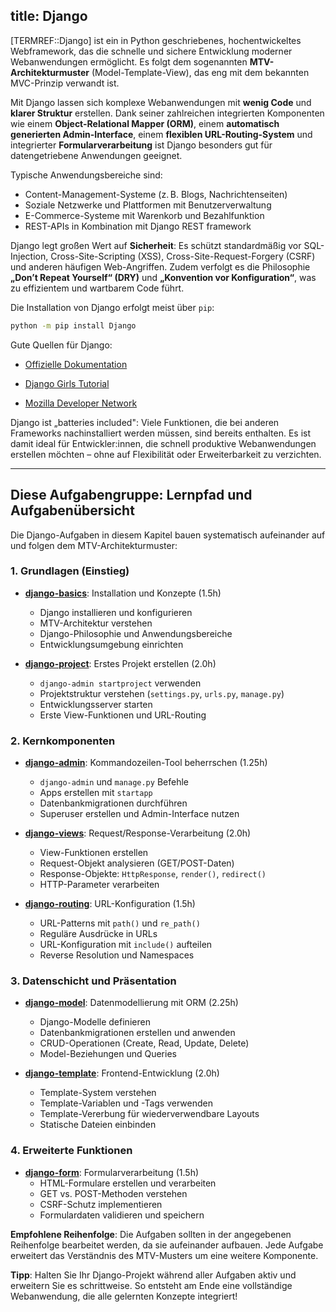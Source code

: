 title: Django
---

[TERMREF::Django] ist ein in Python geschriebenes, hochentwickeltes Webframework, das die schnelle und sichere Entwicklung moderner Webanwendungen ermöglicht. Es folgt dem sogenannten **MTV-Architekturmuster** (Model-Template-View), das eng mit dem bekannten MVC-Prinzip verwandt ist.

Mit Django lassen sich komplexe Webanwendungen mit **wenig Code** und **klarer Struktur** erstellen. Dank seiner zahlreichen integrierten Komponenten wie einem **Object-Relational Mapper (ORM)**, einem **automatisch generierten Admin-Interface**, einem **flexiblen URL-Routing-System** und integrierter **Formularverarbeitung** ist Django besonders gut für datengetriebene Anwendungen geeignet.

Typische Anwendungsbereiche sind:

- Content-Management-Systeme (z. B. Blogs, Nachrichtenseiten)
- Soziale Netzwerke und Plattformen mit Benutzerverwaltung
- E-Commerce-Systeme mit Warenkorb und Bezahlfunktion
- REST-APIs in Kombination mit Django REST framework

Django legt großen Wert auf **Sicherheit**: Es schützt standardmäßig vor SQL-Injection, Cross-Site-Scripting (XSS), Cross-Site-Request-Forgery (CSRF) und anderen häufigen Web-Angriffen. Zudem verfolgt es die Philosophie **„Don’t Repeat Yourself“ (DRY)** und **„Konvention vor Konfiguration“**, was zu effizientem und wartbarem Code führt.

Die Installation von Django erfolgt meist über `pip`:

```bash
python -m pip install Django
```

Gute Quellen für Django:

- [Offizielle Dokumentation](https://docs.djangoproject.com/)

- [Django Girls Tutorial](https://tutorial.djangogirls.org/)

- [Mozilla Developer Network](https://developer.mozilla.org/de/docs/Learn_web_development/Extensions/Server-side/Django)

Django ist „batteries included": Viele Funktionen, die bei anderen Frameworks nachinstalliert werden müssen, sind bereits enthalten. Es ist damit ideal für Entwickler:innen, die schnell produktive Webanwendungen erstellen möchten – ohne auf Flexibilität oder Erweiterbarkeit zu verzichten.

---

## Diese Aufgabengruppe: Lernpfad und Aufgabenübersicht

Die Django-Aufgaben in diesem Kapitel bauen systematisch aufeinander auf und folgen dem MTV-Architekturmuster:

### 1. Grundlagen (Einstieg)

- **[django-basics](django-basics.html)**: Installation und Konzepte (1.5h)
    - Django installieren und konfigurieren
    - MTV-Architektur verstehen
    - Django-Philosophie und Anwendungsbereiche
    - Entwicklungsumgebung einrichten

- **[django-project](django-project.html)**: Erstes Projekt erstellen (2.0h)
    - `django-admin startproject` verwenden
    - Projektstruktur verstehen (`settings.py`, `urls.py`, `manage.py`)
    - Entwicklungsserver starten
    - Erste View-Funktionen und URL-Routing

### 2. Kernkomponenten

- **[django-admin](django-admin.html)**: Kommandozeilen-Tool beherrschen (1.25h)
    - `django-admin` und `manage.py` Befehle
    - Apps erstellen mit `startapp`
    - Datenbankmigrationen durchführen
    - Superuser erstellen und Admin-Interface nutzen

- **[django-views](django-views.html)**: Request/Response-Verarbeitung (2.0h)
    - View-Funktionen erstellen
    - Request-Objekt analysieren (GET/POST-Daten)
    - Response-Objekte: `HttpResponse`, `render()`, `redirect()`
    - HTTP-Parameter verarbeiten

- **[django-routing](django-routing.html)**: URL-Konfiguration (1.5h)
    - URL-Patterns mit `path()` und `re_path()`
    - Reguläre Ausdrücke in URLs
    - URL-Konfiguration mit `include()` aufteilen
    - Reverse Resolution und Namespaces

### 3. Datenschicht und Präsentation

- **[django-model](django-model.html)**: Datenmodellierung mit ORM (2.25h)
    - Django-Modelle definieren
    - Datenbankmigrationen erstellen und anwenden
    - CRUD-Operationen (Create, Read, Update, Delete)
    - Model-Beziehungen und Queries

- **[django-template](django-template.html)**: Frontend-Entwicklung (2.0h)
    - Template-System verstehen
    - Template-Variablen und -Tags verwenden
    - Template-Vererbung für wiederverwendbare Layouts
    - Statische Dateien einbinden

### 4. Erweiterte Funktionen

- **[django-form](django-form.html)**: Formularverarbeitung (1.5h)
    - HTML-Formulare erstellen und verarbeiten
    - GET vs. POST-Methoden verstehen
    - CSRF-Schutz implementieren
    - Formulardaten validieren und speichern

**Empfohlene Reihenfolge**: Die Aufgaben sollten in der angegebenen Reihenfolge bearbeitet werden, da sie aufeinander aufbauen. Jede Aufgabe erweitert das Verständnis des MTV-Musters um eine weitere Komponente.

**Tipp**: Halten Sie Ihr Django-Projekt während aller Aufgaben aktiv und erweitern Sie es schrittweise. So entsteht am Ende eine vollständige Webanwendung, die alle gelernten Konzepte integriert!